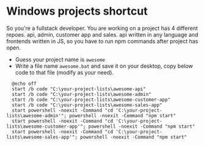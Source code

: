 # Windows projects shortcut

So you're a fullstack developer. You are working on a project has 4 different repoes. api, admin, customer app and sales.
api written in any language and frontends written in JS, so you have to run npm commands after project has open.
* Guess your project name is `awesome`
* Write a file name `awesome.bat` and save it on your desktop, copy below code to that file (modify as your need).

```
  @echo off
  start /b code "C:\your-project-lists\awesome-api"
  start /b code "C:\your-project-lists\awesome-admin" 
  start /b code "C:\your-project-lists\awesome-customer-app" 
  start /b code "C:\your-project-lists\awesome-sales-app" 
  start powershell -noexit -Command "cd 'C:\your-project-lists\awesome-admin'"; powershell -noexit -Command "npm start"
  start powershell -noexit -Command "cd 'C:\your-project-lists\awesome-customer-app'"; powershell -noexit -Command "npm start"
  start powershell -noexit -Command "cd 'C:\your-project-lists\awesome-sales-app'"; powershell -noexit -Command "npm start"
```

